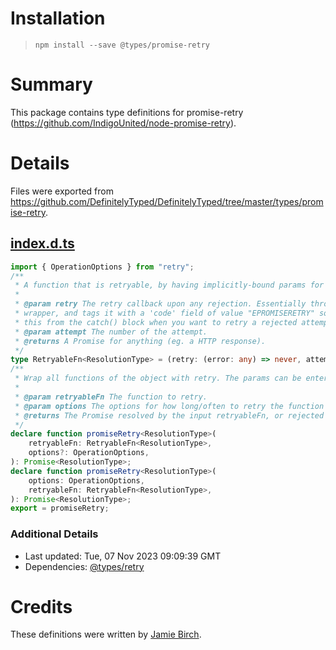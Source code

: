 # Installation
> `npm install --save @types/promise-retry`

# Summary
This package contains type definitions for promise-retry (https://github.com/IndigoUnited/node-promise-retry).

# Details
Files were exported from https://github.com/DefinitelyTyped/DefinitelyTyped/tree/master/types/promise-retry.
## [index.d.ts](https://github.com/DefinitelyTyped/DefinitelyTyped/tree/master/types/promise-retry/index.d.ts)
````ts
import { OperationOptions } from "retry";
/**
 * A function that is retryable, by having implicitly-bound params for both an error handler and an attempt number.
 *
 * @param retry The retry callback upon any rejection. Essentially throws the error on in the form of a { retried: err }
 * wrapper, and tags it with a 'code' field of value "EPROMISERETRY" so that it is recognised as needing retrying. Call
 * this from the catch() block when you want to retry a rejected attempt.
 * @param attempt The number of the attempt.
 * @returns A Promise for anything (eg. a HTTP response).
 */
type RetryableFn<ResolutionType> = (retry: (error: any) => never, attempt: number) => Promise<ResolutionType>;
/**
 * Wrap all functions of the object with retry. The params can be entered in either order, just like in the original library.
 *
 * @param retryableFn The function to retry.
 * @param options The options for how long/often to retry the function for.
 * @returns The Promise resolved by the input retryableFn, or rejected (if not retried) from its catch block.
 */
declare function promiseRetry<ResolutionType>(
    retryableFn: RetryableFn<ResolutionType>,
    options?: OperationOptions,
): Promise<ResolutionType>;
declare function promiseRetry<ResolutionType>(
    options: OperationOptions,
    retryableFn: RetryableFn<ResolutionType>,
): Promise<ResolutionType>;
export = promiseRetry;

````

### Additional Details
 * Last updated: Tue, 07 Nov 2023 09:09:39 GMT
 * Dependencies: [@types/retry](https://npmjs.com/package/@types/retry)

# Credits
These definitions were written by [Jamie Birch](https://github.com/shirakaba).
